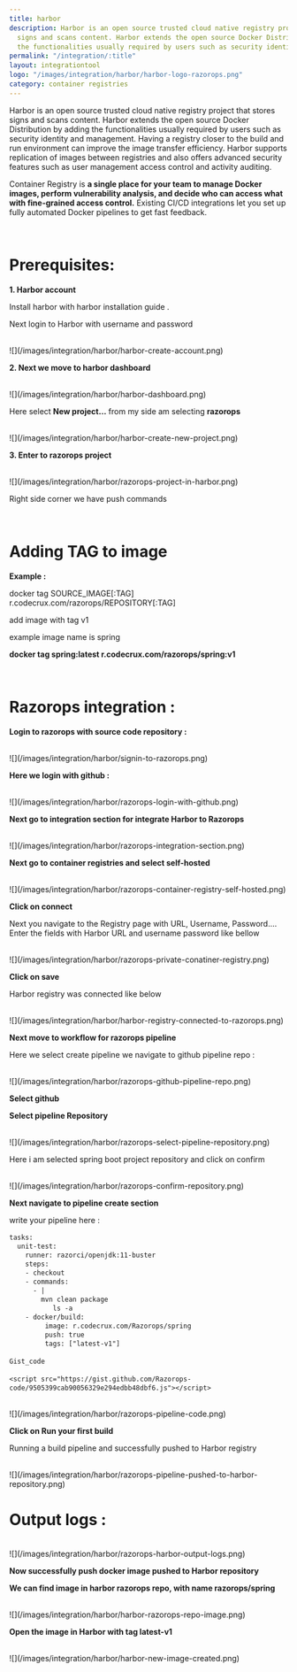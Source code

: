 ```yaml
---
title: harbor
description: Harbor is an open source trusted cloud native registry project that stores
  signs and scans content. Harbor extends the open source Docker Distribution by adding
  the functionalities usually required by users such as security identity and management.
permalink: "/integration/:title"
layout: integrationtool
logo: "/images/integration/harbor/harbor-logo-razorops.png"
category: container registries
---
```


Harbor is an open source trusted cloud native registry project that stores signs and scans content. Harbor extends the open source Docker Distribution by adding the functionalities usually required by users such as security identity and management. Having a registry closer to the build and run environment can improve the image transfer efficiency. Harbor supports replication of images between registries and also offers advanced security features such as user management access control and activity auditing.

Container Registry is **a single place for your team to manage Docker images, perform vulnerability analysis, and decide who can access what with fine-grained access control.** Existing CI/CD integrations let you set up fully automated Docker pipelines to get fast feedback.

<br>

# Prerequisites:

**1. Harbor account** 
 
Install harbor with harbor installation guide .

Next login to Harbor with username and password 

<br>
![](/images/integration/harbor/harbor-create-account.png)
<br>


**2. Next we move to harbor dashboard**

<br>
![](/images/integration/harbor/harbor-dashboard.png)
<br>

Here select **New project…** from my side am selecting **razorops**

<br>
![](/images/integration/harbor/harbor-create-new-project.png)
<br>

**3. Enter to razorops project**

<br>
![](/images/integration/harbor/razorops-project-in-harbor.png)
<br>


Right side corner we have push commands 

<br>

# Adding TAG to image 

**Example :**

docker tag SOURCE_IMAGE[:TAG] r.codecrux.com/razorops/REPOSITORY[:TAG]
 

add  image with tag v1

example image name is spring

**docker tag spring:latest r.codecrux.com/razorops/spring:v1**

<br>


# Razorops integration :


**Login to razorops with source code repository :**

<br>
![](/images/integration/harbor/signin-to-razorops.png)
<br>


**Here we login with github :**

<br>
![](/images/integration/harbor/razorops-login-with-github.png)
<br>


**Next go to integration section for integrate Harbor to Razorops**

<br>
![](/images/integration/harbor/razorops-integration-section.png)
<br>

**Next go to container registries and select self-hosted**

<br>
![](/images/integration/harbor/razorops-container-registry-self-hosted.png)
<br>


**Click on connect**

Next you navigate to the Registry page with URL, Username, Password…. Enter the fields with Harbor URL and username password like bellow

<br>
![](/images/integration/harbor/razorops-private-conatiner-registry.png)
<br>


**Click on save**

Harbor registry  was connected like below 

<br>
![](/images/integration/harbor/harbor-registry-connected-to-razorops.png)
<br>


**Next move to workflow for razorops pipeline** 

Here we select create pipeline we navigate to github pipeline repo :

<br>
![](/images/integration/harbor/razorops-github-pipeline-repo.png)
<br>


**Select github**

**Select pipeline Repository** 

<br>
![](/images/integration/harbor/razorops-select-pipeline-repository.png)
<br>

Here i am selected spring boot project repository and click on confirm 

<br>
![](/images/integration/harbor/razorops-confirm-repository.png)
<br>



**Next navigate to pipeline create section**

write your pipeline here :

```
tasks:
  unit-test:
    runner: razorci/openjdk:11-buster
    steps:
    - checkout
    - commands:
      - |
        mvn clean package
           ls -a
    - docker/build:
         image: r.codecrux.com/Razorops/spring
         push: true
         tags: ["latest-v1"]

Gist_code

<script src="https://gist.github.com/Razorops-code/9505399cab90056329e294edbb48dbf6.js"></script>
```
<br>
![](/images/integration/harbor/razorops-pipeline-code.png)
<br>


**Click on Run your first build** 

Running a build pipeline and successfully pushed to Harbor registry 

<br>
![](/images/integration/harbor/razorops-pipeline-pushed-to-harbor-repository.png)
<br>

# Output logs :

<br>
![](/images/integration/harbor/razorops-harbor-output-logs.png)
<br>


**Now successfully push docker image pushed to Harbor repository**

**We can find image in harbor razorops repo, with name razorops/spring**

<br>
![](/images/integration/harbor/harbor-razorops-repo-image.png)
<br>


**Open the image in Harbor with tag latest-v1**

<br>
![](/images/integration/harbor/harbor-new-image-created.png)
<br>
<br>
